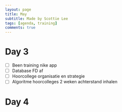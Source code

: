 ```yaml
---
layout: page
title: May
subtitle: Made by Scottie Lee
tags: [agenda, training]
comments: true
---
```

<!---
⬜ = to do
✅ = done
🟥 = cancelled
--->

# Day 3
* [ ] Been training nike app
* [ ] Database FD af
* [ ] Hoorcollege organisatie en strategie
* [ ] Algoritme hoorcolleges 2 weken achterstand inhalen

# Day 4
